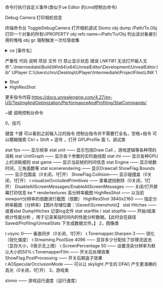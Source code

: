 命令行执行自定义事件(类似于ue Editor 的cmd控制台命令)

Debug Camera 打印相机信息

终端命令台
ToggleDebugCamera 打开相机调试
Slomo
obj dump /Path/To.Obj 打印一个对象的所有UPROPERTY
obj refs name=/Path/To/Obj 列出该对象被引用的堆栈
obj gc 强制触发一次垃圾收集

<details>
<summary>ce [事件名]</summary>
<pre><code>
关卡蓝图通信(事件为在关卡蓝图中CustomEvent蓝图的名字)
</code></pre>
</details>

严重性	代码	说明	项目	文件	行	禁止显示状态
错误	LNK1181	无法打开输入文件“..\Intermediate\Build\Win64\x64\UnrealEditor\Development\UnrealEditor.lib”	UPlayer	C:\Users\chru\Desktop\UPlayer\Intermediate\ProjectFiles\LINK	1	



<details>
<summary>Shot</summary>
<pre><code>
游戏内截图,存储到[项目名字]\Saved\Screenshots\WindowsEditor\ScreenShot[图片编号].png
</code></pre>
</details>

<details>
<summary>HighResShot</summary>
<pre><code>
HighResShot 1 - 游戏内截图,存储到[项目名字]\Saved\Screenshots\WindowsEditor\HighresScreenshot[图片编号].png
HighResShot 2048x2048 - 游戏内截图,以分辨率方式
HighResShot filename=PATH (XxY OR Multiplier) CaptureX CaptureY CaptureW CaptureH bMaskUsingCustomDepth bDumpBufferVisualizationTargets bCaptureHDR bDateTimeAsFilename
|参数|描述|
|-|-|
|XxY|指定截图的尺寸(宽度x高度)|
|乘数(Multiplier)|指定截图的值放大截图尺寸|
|CaptureX CaptureY CaptureW CaptureH|用整数定义视口要用于截图的区域|
|bMaskUsingCustomDepth|用一个布尔值(0或1)来控制是否要用自定义深度(Custom Depth)缓冲作为捕获的遮罩|
bDumpBufferVisualizationTargets|用一个布尔值(0或1)来控制是否要将GBuffer中的每一个通道都捕获为一张图片并将其导出|
|bCaptureHDR|用一个布尔值(0或1)来控制是否要使用.EXR文件格式来捕获HDR图片|
</code></pre>
</details>

更多指令内容:https://docs.unrealengine.com/4.27/en-US/TestingAndOptimization/PerformanceAndProfiling/StatCommands/

~键 调用控制台命令 

0，技巧

键盘 ↑键 可以看到之前输入过的指令
控制台指令并不需要打全名，空格+指令 可以模糊搜索
Ctrl + Shift + 逗号 ，打开 GPUProfile 面
1，调试类

stat fps —— 显示帧率
stat unit —— 显示包括Draw Call ，游戏逻辑等各种项的消耗
stat UnitGraph —— 显示各个参数的实时曲线图
stat rhi —— 显示各种GPU上的消耗细则
stat game —— 显示当前帧的时间信息
stat Engine —— 显示帧数时间，三角面数等
stat scenerendering —— 显示Drawcall
ShowFlag.Bounds —— 显示包围盒（0关闭，1打开）
ShowFlag.Collision—— 显示碰撞盒（0关闭，1打开）
r.visualizeOccludedPrimitives —— 查看遮挡剔除（0关闭，1打开）
DisableAllScreenMessages/EnableAllScreenMessages —— 关闭/打开屏幕打印信息
ke * rendertextures 高分辨率截图
HighResShot  —— 以当前viewport分辨率的倍数进行截图（倍数）
HighResShot 3840x2160 —— 指定分辨率截图（分辨率）【图片存储位置：\Saved\Screenshots\】
stat Hitches —— 或者stat DumpHitches 记录log文件
stat startfile / stat stopfile —— 开始/结束统计性能分析  ，用于记录某段时间内的性能分析数据。【此时会在路径 Saved/Profiling/UnrealStats 下生成数据文件。】
2，图像类

r.vsync 0—— 垂直同步（0关闭，1打开）
r.Tonemapper.Sharpen 3 —— 锐化（锐化强度）
r.Streaming.PoolSize 4096 —— 显存多少分配给了纹理流送池（显存大小，0表示无上限）
r.ScreenPercentage 50 —— 设置渲染分辨率为默认大小的50%
r.TonemapperFilm —— 开关后处理效果
ShowFlag.PostProcessing —— 开关后期盒子效果
r.AOSpecularOcclusionMode —— 可以让 skylight 产生的 DFAO 产生更准确的高光（0关闭，1打开）
3，游戏类

slomo —— 游戏运行速度（运行速度）
